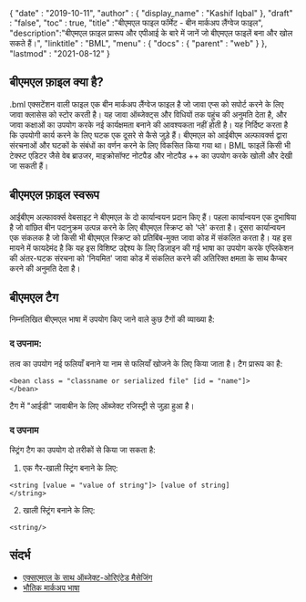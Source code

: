 {
  "date" : "2019-10-11",
  "author" : {
    "display_name" : "Kashif Iqbal"
},
  "draft" : "false",
  "toc" : true,
  "title" :"बीएमएल फाइल फॉर्मेट - बीन मार्कअप लैंग्वेज फाइल",
  "description":"बीएमएल फ़ाइल प्रारूप और एपीआई के बारे में जानें जो बीएमएल फाइलें बना और खोल सकते हैं।",
  "linktitle" : "BML",
  "menu" : {
    "docs" : {
      "parent" : "web"
}
},
  "lastmod" : "2021-08-12"
}

## बीएमएल फ़ाइल क्या है?

.bml एक्सटेंशन वाली फाइल एक बीन मार्कअप लैंग्वेज फाइल है जो जावा एप्स को सपोर्ट करने के लिए जावा क्लासेस को स्टोर करती है। यह जावा ऑब्जेक्ट्स और विधियों तक पहुंच की अनुमति देता है, और जावा कक्षाओं का उपयोग करके नई कार्यक्षमता बनाने की आवश्यकता नहीं होती है। यह निर्दिष्ट करता है कि उपयोगी कार्य करने के लिए घटक एक दूसरे से कैसे जुड़े हैं। बीएमएल को आईबीएम अल्फावर्क्स द्वारा संरचनाओं और घटकों के संबंधों का वर्णन करने के लिए विकसित किया गया था। BML फाइलें किसी भी टेक्स्ट एडिटर जैसे वेब ब्राउजर, माइक्रोसॉफ्ट नोटपैड और नोटपैड ++ का उपयोग करके खोली और देखी जा सकती हैं।

## बीएमएल फ़ाइल स्वरूप

आईबीएम अल्फावर्क्स वेबसाइट ने बीएमएल के दो कार्यान्वयन प्रदान किए हैं। पहला कार्यान्वयन एक दुभाषिया है जो वांछित बीन पदानुक्रम उत्पन्न करने के लिए बीएमएल स्क्रिप्ट को 'प्ले' करता है। दूसरा कार्यान्वयन एक संकलक है जो किसी भी बीएमएल स्क्रिप्ट को प्रतिबिंब-मुक्त जावा कोड में संकलित करता है। यह इस मायने में फायदेमंद है कि यह इस विशिष्ट उद्देश्य के लिए डिज़ाइन की गई भाषा का उपयोग करके एप्लिकेशन की अंतर-घटक संरचना को 'नियमित' जावा कोड में संकलित करने की अतिरिक्त क्षमता के साथ कैप्चर करने की अनुमति देता है।

## बीएमएल टैग

निम्नलिखित बीएमएल भाषा में उपयोग किए जाने वाले कुछ टैगों की व्याख्या है:

### द<bean> उपनाम:

<bean>तत्व का उपयोग नई फलियाँ बनाने या नाम से फलियाँ खोजने के लिए किया जाता है।<bean> टैग प्रारूप का है:
```
<bean class = "classname or serialized file" [id = "name"]>
</bean>
```
टैग में "आईडी" जावाबीन के लिए ऑब्जेक्ट रजिस्ट्री से जुड़ा हुआ है।

### द<string> उपनाम

स्ट्रिंग टैग का उपयोग दो तरीकों से किया जा सकता है:

1. एक गैर-खाली स्ट्रिंग बनाने के लिए:

```
<string [value = "value of string"]> [value of string]
</string>
```
2. खाली स्ट्रिंग बनाने के लिए:

```
<string/>
```
## संदर्भ

* [एक्सएमएल के साथ ऑब्जेक्ट-ओरिएंटेड मैसेजिंग](https://docs.oracle.com/cd/A87860_01/doc/appdev.817/a86030/adx16nt5.htm)
* [भौतिक मार्कअप भाषा](http://web.mit.edu/mecheng/pml/standards.htm)


